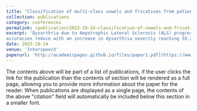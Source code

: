 ```yaml
---
title: "Classification of multi-class vowels and fricatives from patients having Amyotrophic Lateral Sclerosis with varied levels of dysarthria severity"
collection: publications
category: conferences
permalink: /publication/2023-10-24-classification-of-vowels-and-fricatives-als
excerpt: 'Dysarthria due to Amyotrophic Lateral Sclerosis (ALS) progressively distorts the acoustic space affecting the discriminability of different vowels and fricatives. However, the extent to which this happens with increasing severity is not thoroughly investigated. In this work, we perform automatic 4-class vowel (/a/, /i/, /o/, /u/) and 3-class fricative (/s/, /sh/, /f/) classification at varied severity levels and compare the performances with those from manual classification (through listening tests). Experiments with speech data from 119 ALS and 40 healthy subjects suggest that the manual and automatic classification
accuracies reduce with an increase in dysarthria severity reaching 59.22% and 61.67% for vowels and 41.78% and 38.00% for fricatives, respectively, at the most severe cases. While manual classification is better than automatic one for all severity levels except the highest severity case for vowels, the difference between the two gradually reduces with an increase in severity'
date: 2023-10-24
venue: 'Interspeech'
paperurl: 'http://academicpages.github.io/files/paper1.pdf](https://www.isca-archive.org/interspeech_2023/venkatathirumalakumar23_interspeech.pdf'
---
```

The contents above will be part of a list of publications, if the user clicks the link for the publication than the contents of section will be rendered as a full page, allowing you to provide more information about the paper for the reader. When publications are displayed as a single page, the contents of the above "citation" field will automatically be included below this section in a smaller font.
